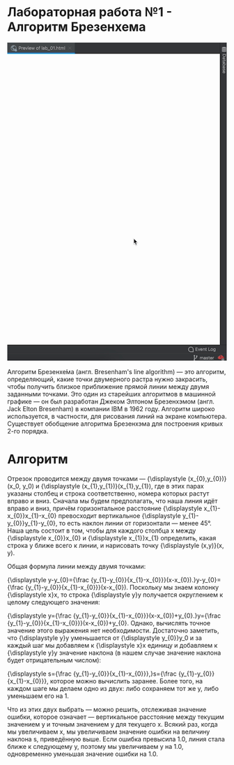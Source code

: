 # Лабораторная работа №1 - Алгоритм Брезенхема

![Демонстрация работы](https://github.com/Prosto-Fil/cu_lab_01/blob/main/cu_lab_01.gif)

Алгоритм Брезенхе́ма (англ. Bresenham's line algorithm) — это алгоритм, определяющий, какие точки двумерного растра нужно закрасить, чтобы получить близкое приближение прямой линии между двумя заданными точками. Это один из старейших алгоритмов в машинной графике — он был разработан Джеком Элтоном Брезенхэмом (англ. Jack Elton Bresenham) в компании IBM в 1962 году. Алгоритм широко используется, в частности, для рисования линий на экране компьютера. Существует обобщение алгоритма Брезенхэма для построения кривых 2-го порядка.

# Алгоритм

Отрезок проводится между двумя точками — {\displaystyle (x_{0},y_{0})}(x_0, y_0) и {\displaystyle (x_{1},y_{1})}(x_{1},y_{1}), где в этих парах указаны столбец и строка соответственно, номера которых растут вправо и вниз. Сначала мы будем предполагать, что наша линия идёт вправо и вниз, причём горизонтальное расстояние {\displaystyle x_{1}-x_{0}}x_{1}-x_{0} превосходит вертикальное {\displaystyle y_{1}-y_{0}}y_{1}-y_{0}, то есть наклон линии от горизонтали — менее 45°. Наша цель состоит в том, чтобы для каждого столбца x между {\displaystyle x_{0}}x_{0} и {\displaystyle x_{1}}x_{1} определить, какая строка y ближе всего к линии, и нарисовать точку {\displaystyle (x,y)}(x, y).

Общая формула линии между двумя точками:

{\displaystyle y-y_{0}={\frac {y_{1}-y_{0}}{x_{1}-x_{0}}}(x-x_{0}).}y-y_{0}={\frac  {y_{1}-y_{0}}{x_{1}-x_{0}}}(x-x_{0}).
Поскольку мы знаем колонку {\displaystyle x}x, то строка {\displaystyle y}y получается округлением к целому следующего значения:

{\displaystyle y={\frac {y_{1}-y_{0}}{x_{1}-x_{0}}}(x-x_{0})+y_{0}.}y={\frac  {y_{1}-y_{0}}{x_{1}-x_{0}}}(x-x_{0})+y_{0}.
Однако, вычислять точное значение этого выражения нет необходимости. Достаточно заметить, что {\displaystyle y}y уменьшается от {\displaystyle y_{0}}y_0 и за каждый шаг мы добавляем к {\displaystyle x}x единицу и добавляем к {\displaystyle y}y значение наклона (в нашем случае значение наклона будет отрицательным числом):

{\displaystyle s={\frac {y_{1}-y_{0}}{x_{1}-x_{0}}},}s={\frac  {y_{1}-y_{0}}{x_{1}-x_{0}}},
которое можно вычислить заранее. Более того, на каждом шаге мы делаем одно из двух: либо сохраняем тот же y, либо уменьшаем его на 1.

Что из этих двух выбрать — можно решить, отслеживая значение ошибки, которое означает — вертикальное расстояние между текущим значением y и точным значением y для текущего x. Всякий раз, когда мы увеличиваем x, мы увеличиваем значение ошибки на величину наклона s, приведённую выше. Если ошибка превысила 1.0, линия стала ближе к следующему y, поэтому мы увеличиваем y на 1.0, одновременно уменьшая значение ошибки на 1.0.

